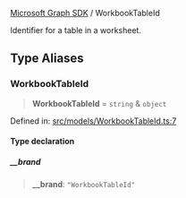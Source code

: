 [Microsoft Graph SDK](README.md) / WorkbookTableId

Identifier for a table in a worksheet.

## Type Aliases

### WorkbookTableId

> **WorkbookTableId** = `string` & `object`

Defined in: [src/models/WorkbookTableId.ts:7](https://github.com/Future-Secure-AI/microsoft-graph/blob/main/src/models/WorkbookTableId.ts#L7)

#### Type declaration

##### \_\_brand

> **\_\_brand**: `"WorkbookTableId"`
